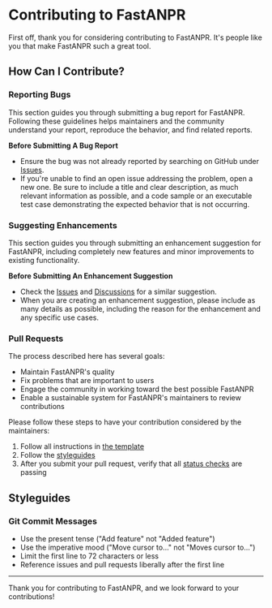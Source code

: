 # Contributing to FastANPR

First off, thank you for considering contributing to FastANPR. It's people like you that make FastANPR such a great tool.

## How Can I Contribute?

### Reporting Bugs

This section guides you through submitting a bug report for FastANPR. Following these guidelines helps maintainers and the community understand your report, reproduce the behavior, and find related reports.

**Before Submitting A Bug Report**

- Ensure the bug was not already reported by searching on GitHub under [Issues](https://github.com/yourproject/yourproject/issues).
- If you're unable to find an open issue addressing the problem, open a new one. Be sure to include a title and clear description, as much relevant information as possible, and a code sample or an executable test case demonstrating the expected behavior that is not occurring.

### Suggesting Enhancements

This section guides you through submitting an enhancement suggestion for FastANPR, including completely new features and minor improvements to existing functionality.

**Before Submitting An Enhancement Suggestion**

- Check the [Issues](https://github.com/yourproject/yourproject/issues) and [Discussions](https://github.com/yourproject/yourproject/discussions) for a similar suggestion.
- When you are creating an enhancement suggestion, please include as many details as possible, including the reason for the enhancement and any specific use cases.

### Pull Requests

The process described here has several goals:

- Maintain FastANPR's quality
- Fix problems that are important to users
- Engage the community in working toward the best possible FastANPR
- Enable a sustainable system for FastANPR's maintainers to review contributions

Please follow these steps to have your contribution considered by the maintainers:

1. Follow all instructions in [the template](PULL_REQUEST_TEMPLATE.md)
2. Follow the [styleguides](#styleguides)
3. After you submit your pull request, verify that all [status checks](https://help.github.com/articles/about-status-checks/) are passing

## Styleguides

### Git Commit Messages

- Use the present tense ("Add feature" not "Added feature")
- Use the imperative mood ("Move cursor to..." not "Moves cursor to...")
- Limit the first line to 72 characters or less
- Reference issues and pull requests liberally after the first line

---

Thank you for contributing to FastANPR, and we look forward to your contributions!